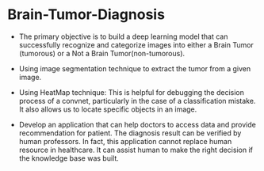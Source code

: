 # Brain-Tumor-Diagnosis
- The primary objective is to build a deep learning model that can successfully recognize and categorize images into either a Brain Tumor (tumorous) or a Not a Brain Tumor(non-tumorous).

- Using image segmentation technique to extract the tumor from a given image.

- Using HeatMap technique: This is helpful for debugging the decision process of a convnet, particularly in the case of a classification mistake. It also allows us to locate specific objects in an image.

- Develop an application that can help doctors to access data and provide recommendation for patient. The diagnosis result can be verified by human professors. In fact, this application cannot replace human resource in healthcare. It can assist human to make the right decision if the knowledge base was built.

